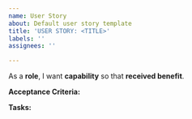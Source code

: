 ```yaml
---
name: User Story
about: Default user story template
title: 'USER STORY: <TITLE>'
labels: ''
assignees: ''

---
```


As a **role**, I want **capability** so that **received benefit**.

**Acceptance Criteria:**

**Tasks:**
